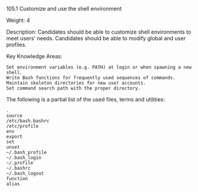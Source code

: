 105.1 Customize and use the shell environment

Weight: 4

Description: Candidates should be able to customize shell environments to meet users' needs. Candidates should be able to modify global and user profiles.

Key Knowledge Areas:

    Set environment variables (e.g. PATH) at login or when spawning a new shell.
    Write Bash functions for frequently used sequences of commands.
    Maintain skeleton directories for new user accounts.
    Set command search path with the proper directory.

The following is a partial list of the used files, terms and utilities:

    .
    source
    /etc/bash.bashrc
    /etc/profile
    env
    export
    set
    unset
    ~/.bash_profile
    ~/.bash_login
    ~/.profile
    ~/.bashrc
    ~/.bash_logout
    function
    alias
